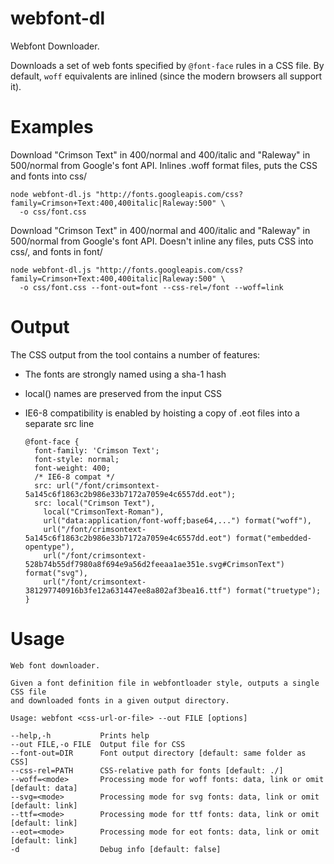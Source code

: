 webfont-dl
==========

Webfont Downloader.

Downloads a set of web fonts specified by `@font-face` rules in a CSS file. By default, `woff` equivalents are inlined (since the modern browsers all support it).

Examples
========

Download "Crimson Text" in 400/normal and 400/italic and "Raleway" in 500/normal from Google's font API. Inlines .woff format files, puts the CSS and fonts into css/

    node webfont-dl.js "http://fonts.googleapis.com/css?family=Crimson+Text:400,400italic|Raleway:500" \
      -o css/font.css
  
Download "Crimson Text" in 400/normal and 400/italic and "Raleway" in 500/normal from Google's font API. Doesn't inline any files, puts CSS into css/, and fonts in font/

    node webfont-dl.js "http://fonts.googleapis.com/css?family=Crimson+Text:400,400italic|Raleway:500" \
      -o css/font.css --font-out=font --css-rel=/font --woff=link

Output
======

The CSS output from the tool contains a number of features:

  * The fonts are strongly named using a sha-1 hash
  * local() names are preserved from the input CSS
  * IE6-8 compatibility is enabled by hoisting a copy of .eot files into a separate src line
    
        @font-face {
          font-family: 'Crimson Text';
          font-style: normal;
          font-weight: 400;
          /* IE6-8 compat */
          src: url("/font/crimsontext-5a145c6f1863c2b986e33b7172a7059e4c6557dd.eot");
          src: local("Crimson Text"), 
            local("CrimsonText-Roman"), 
            url("data:application/font-woff;base64,...") format("woff"), 
            url("/font/crimsontext-5a145c6f1863c2b986e33b7172a7059e4c6557dd.eot") format("embedded-opentype"), 
            url("/font/crimsontext-528b74b55df7980a8f694e9a56d2feeaa1ae351e.svg#CrimsonText") format("svg"), 
            url("/font/crimsontext-381297740916b3fe12a631447ee8a802af3bea16.ttf") format("truetype");
        }

Usage
=====
    
    Web font downloader.
    
    Given a font definition file in webfontloader style, outputs a single CSS file
    and downloaded fonts in a given output directory.
    
    Usage: webfont <css-url-or-file> --out FILE [options]
    
    --help,-h           Prints help
    --out FILE,-o FILE  Output file for CSS
    --font-out=DIR      Font output directory [default: same folder as CSS]
    --css-rel=PATH      CSS-relative path for fonts [default: ./]
    --woff=<mode>       Processing mode for woff fonts: data, link or omit [default: data]
    --svg=<mode>        Processing mode for svg fonts: data, link or omit [default: link]
    --ttf=<mode>        Processing mode for ttf fonts: data, link or omit [default: link]
    --eot=<mode>        Processing mode for eot fonts: data, link or omit [default: link]
    -d                  Debug info [default: false]
